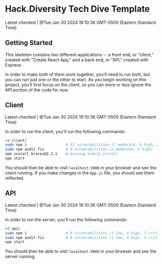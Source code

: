 # Hack.Diversity Tech Dive Template

Latest checked | @Tue Jan 30 2024 19:10:36 GMT-0500 (Eastern Standard Time)

## Getting Started

This skeleton contains two different applications -- a front end, or "client," created with "Create React App," and a back end, or "API," created with Express. 

In order to make both of them work together, you'll need to run both, but you can run just one or the other to start. As you begin working on this project, you'll first focus on the client, so you can more or less ignore the API portion of the code for now.

## Client

Latest checked | @Tue Jan 30 2024 19:10:36 GMT-0500 (Eastern Standard Time)

In order to run the client, you'll run the following commands:

```bash
cd client/
sudo npm i                  # 15 vulnerabilities (7 moderate, 6 high, 2 critical) 
sudo npm audit fix          # 8 vulnerabilities (2 moderate, 6 high)
npm install braces@2.3.1    # missing module install
npm start
```

You should then be able to visit `localhost:3000` in your browser and see the client running. If you make changes in the `App.js` file, you should see them reflected.

## API

Latest checked | @Tue Jan 30 2024 19:10:36 GMT-0500 (Eastern Standard Time)

In order to run the server, you'll run the following commands:

```bash
cd api/
sudo npm i                  # 8 vulnerabilities (1 low, 4 high, 3 critical)
sudo npm audit fix          # 8 vulnerabilities (1 low, 4 high, 3 critical)
npm start
```

You should then be able to visit `localhost:9000` in your browser and see the server running.
